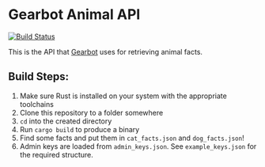 # Gearbot Animal API
[![Build Status](https://dev.azure.com/GearBot/GearBot/_apis/build/status/gearbot.Gearbot-Animal-API?branchName=master)](https://dev.azure.com/GearBot/GearBot/_build/latest?definitionId=1&branchName=master)

This is the API that [Gearbot](https://github.com/AEnterprise/Gearbot) uses for retrieving animal facts.

## Build Steps:
1. Make sure Rust is installed on your system with the appropriate toolchains
2. Clone this repository to a folder somewhere
3. `cd` into the created directory
4. Run `cargo build` to produce a binary 
5. Find some facts and put them in `cat_facts.json` and `dog_facts.json`!
6. Admin keys are loaded from `admin_keys.json`. See `example_keys.json` for the required structure.
